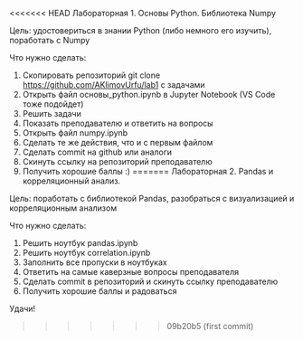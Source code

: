 <<<<<<< HEAD
Лабораторная 1. Основы Python. Библиотека Numpy

Цель: удостовериться в знании Python (либо немного его изучить), поработать с Numpy

Что нужно сделать:
1. Скопировать репозиторий git clone https://github.com/AKlimovUrfu/lab1 с задачами
2. Открыть файл основы_python.ipynb в Jupyter Notebook (VS Code тоже подойдет)
3. Решить задачи
4. Показать преподавателю и ответить на вопросы
5. Открыть файл numpy.ipynb
6. Сделать те же действия, что и с первым файлом
7. Сделать commit на github или аналоги
8. Скинуть ссылку на репозиторий преподавателю
9. Получить хорошие баллы :)
=======
Лабораторная 2. Pandas и корреляционный анализ.

Цель: поработать с библиотекой Pandas, разобраться с визуализацией и корреляционным анализом

Что нужно сделать:
1. Решить ноутбук pandas.ipynb
2. Решить ноутбук correlation.ipynb
3. Заполнить все пропуски в ноутбуках
4. Ответить на самые каверзные вопросы преподавателя
5. Сделать commit в репозиторий и скинуть ссылку преподавателю
6. Получить хорошие баллы и радоваться

Удачи!
>>>>>>> 09b20b5 (first commit)
